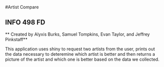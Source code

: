 #Artist Compare

## INFO 498 FD

** Created by Alyxis Burks, Samuel Tompkins, Evan Taylor, and Jeffrey Pinkstaff**

This application uses shiny to request two artists from the user, prints out the data necessary to deteremine which artist is better and then returns a picture of the artist and which one is better based on the data we collected.
